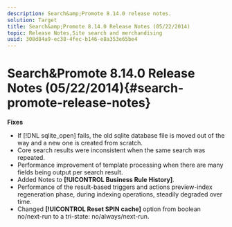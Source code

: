 ```yaml
---
description: Search&amp;Promote 8.14.0 release notes.
solution: Target
title: Search&amp;Promote 8.14.0 Release Notes (05/22/2014)
topic: Release Notes,Site search and merchandising
uuid: 308d84a9-ec38-4fec-b146-e8a353e65be4
---
```


# Search&amp;Promote 8.14.0 Release Notes (05/22/2014){#search-promote-release-notes}

 **Fixes**

* If [!DNL sqlite_open] fails, the old sqlite database file is moved out of the way and a new one is created from scratch. 
* Core search results were inconsistent when the same search was repeated. 
* Performance improvement of template processing when there are many fields being output per search result. 
* Added Notes to **[!UICONTROL Business Rule History]**. 
* Performance of the result-based triggers and actions preview-index regeneration phase, during indexing operations, steadily degraded over time. 
* Changed **[!UICONTROL Reset SPIN cache]** option from boolean no/next-run to a tri-state: no/always/next-run.

